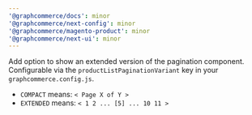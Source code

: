 ```yaml
---
'@graphcommerce/docs': minor
'@graphcommerce/next-config': minor
'@graphcommerce/magento-product': minor
'@graphcommerce/next-ui': minor
---
```


Add option to show an extended version of the pagination component. Configurable via the `productListPaginationVariant` key in your `graphcommerce.config.js`.

- `COMPACT` means: `< Page X of Y >`
- `EXTENDED` means: `< 1 2 ... [5] ... 10 11 >`
